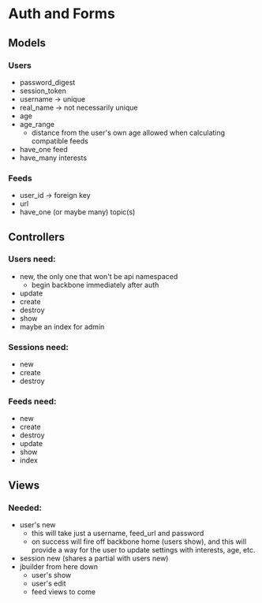 # Auth and Forms

## Models

### Users
- password_digest
- session_token
- username -> unique
- real_name -> not necessarily unique
- age
- age_range
    - distance from the user's own age allowed when calculating compatible feeds
- have_one feed
- have_many interests

### Feeds
- user_id -> foreign key
- url
- have_one (or maybe many) topic(s)

## Controllers

### Users need:
- new, the only one that won't be api namespaced
    - begin backbone immediately after auth
- update
- create
- destroy
- show
- maybe an index for admin

### Sessions need:
- new
- create
- destroy

### Feeds need:
- new
- create
- destroy
- update
- show
- index

## Views

### Needed:
- user's new
    - this will take just a username, feed_url and password
    - on success will fire off backbone home (users show), and this will provide a way for the user to update settings with interests, age, etc. 
- session new (shares a partial with users new)
- jbuilder from here down
    - user's show 
    - user's edit
    - feed views to come 